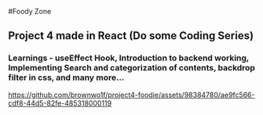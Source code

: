 #Foody Zone

## Project 4 made in React (Do some Coding Series)

### Learnings - useEffect Hook, Introduction to backend working, Implementing Search and categorization of contents, backdrop filter in css, and many more...


https://github.com/brownwo1f/project4-foodie/assets/98384780/ae9fc566-cdf8-44d5-82fe-485318000119

